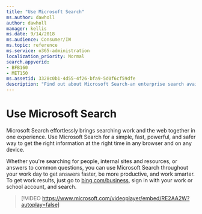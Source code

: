 ```yaml
---
title: "Use Microsoft Search"
ms.author: dawholl
author: dawholl
manager: kellis
ms.date: 9/14/2018
ms.audience: Consumer/IW
ms.topic: reference
ms.service: o365-administration
localization_priority: Normal
search.appverid:
- BFB160
- MET150
ms.assetid: 3328c0b1-4d55-4f26-bfa9-5d0f6cf59dfe
description: "Find out about Microsoft Search-an enterprise search available in any web browser"
---
```


# Use Microsoft Search

Microsoft Search effortlessly brings searching work and the web together in one experience. Use Microsoft Search for a simple, fast, powerful, and safer way to get the right information at the right time in any browser and on any device.
  
Whether you're searching for people, internal sites and resources, or answers to common questions, you can use Microsoft Search throughout your work day to get answers faster, be more productive, and work smarter. To get work results, just go to [bing.com/business](https://www.bing.com/business), sign in with your work or school account, and search. 
  
> [!VIDEO https://www.microsoft.com/videoplayer/embed/RE2AA2W?autoplay=false]

  

